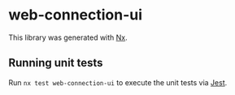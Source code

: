 # web-connection-ui

This library was generated with [Nx](https://nx.dev).

## Running unit tests

Run `nx test web-connection-ui` to execute the unit tests via [Jest](https://jestjs.io).
